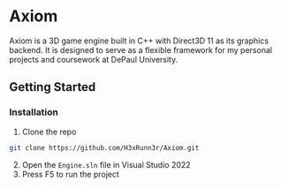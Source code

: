 # Axiom

Axiom is a 3D game engine built in C++ with Direct3D 11 as its graphics backend. It is designed to serve as a flexible framework for my personal projects and coursework at DePaul University.

## Getting Started

### Installation

1. Clone the repo
  ```sh
  git clone https://github.com/H3xRunn3r/Axiom.git
  ```
2. Open the `Engine.sln` file in Visual Studio 2022
3. Press F5 to run the project

